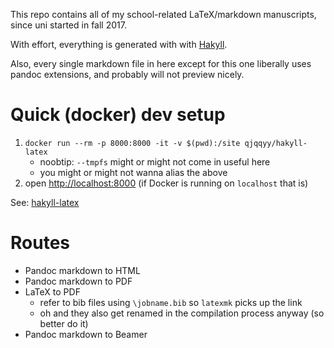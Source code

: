 This repo contains all of my school-related LaTeX/markdown manuscripts, since uni started in fall 2017.

With effort, everything is generated with with [Hakyll](https://jaspervdj.be/hakyll/index.html).

Also, every single markdown file in here except for this one liberally uses pandoc extensions,
and probably will not preview nicely.

# Quick (docker) dev setup

1. `docker run --rm -p 8000:8000 -it -v $(pwd):/site qjqqyy/hakyll-latex`
    * noobtip: `--tmpfs` might or might not come in useful here
    * you might or might not wanna alias the above
2. open <http://localhost:8000> (if Docker is running on `localhost` that is)

See: [hakyll-latex](https://github.com/qjqqyy/hakyll-latex)

# Routes

* Pandoc markdown to HTML
* Pandoc markdown to PDF
* LaTeX to PDF
    * refer to bib files using `\jobname.bib` so `latexmk` picks up the link
    * oh and they also get renamed in the compilation process anyway (so better do it)
* Pandoc markdown to Beamer
